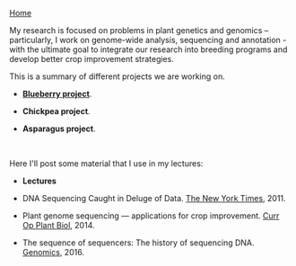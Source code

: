 [Home](../index.html)  
  
My research is focused on problems in plant genetics and genomics – particularly, I work on genome-wide analysis, sequencing and annotation - with the ultimate goal to integrate our research into breeding programs and develop better crop improvement strategies. 

This is a summary of different projects we are working on.

  * **[Blueberry project](https://jdieramon.github.io/BlueberryProject/)**.

  * **Chickpea project**.

  * **Asparagus project**. 
    
    <br>
    
Here I'll post some material that I use in my lectures:  
  * **Lectures**    
  
  * DNA Sequencing Caught in Deluge of Data. [The New York Times](http://www.nytimes.com/2011/12/01/business/dna-sequencing-caught-in-deluge-of-data.html), 2011.  
  * Plant genome sequencing — applications for crop improvement. [Curr Op Plant Biol](https://www.sciencedirect.com/science/article/pii/S0958166913006435), 2014.  
  * The sequence of sequencers: The history of sequencing DNA. [Genomics](files/2016%20History%20of%20Sequencing.pdf), 2016.  
 

